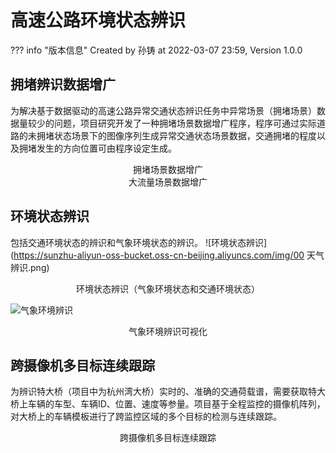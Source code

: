 # 高速公路环境状态辨识
??? info "版本信息"
	Created by 孙铸 at 2022-03-07 23:59, Version 1.0.0  


<link rel="stylesheet" href="https://g.alicdn.com/de/prismplayer/2.9.19/skins/default/aliplayer-min.css" />
<script type="text/javascript" charset="utf-8" src="https://g.alicdn.com/de/prismplayer/2.9.19/aliplayer-min.js"></script>

## 拥堵辨识数据增广
为解决基于数据驱动的高速公路异常交通状态辨识任务中异常场景（拥堵场景）数据量较少的问题，项目研究开发了一种拥堵场景数据增广程序，程序可通过实际道路的未拥堵状态场景下的图像序列生成异常交通状态场景数据，交通拥堵的程度以及拥堵发生的方向位置可由程序设定生成。

<div class="prism-player" id="player-con_1"></div>
<script>
var player = new Aliplayer({
  "id": "player-con_1",
  "source": "https://outin-9eecc16a9e9311ec83d500163e1c35d5.oss-cn-shanghai.aliyuncs.com/db292002d62344a592038ff856ec5137/64ab8383517a44349c464b18cc8bb740-358d440f94b4738b046f4481c320fcfd-ld.mp4",
  "width": "100%",
  "height": "500px",
  "autoplay": false,
  "isLive": false,
  "rePlay": false,
  "playsinline": true,
  "preload": true,
  "controlBarVisibility": "hover",
  "useH5Prism": true
}, function (player) {
    console.log("The player is created");
  }
);
</script>
<center>拥堵场景数据增广</center>

<div class="prism-player" id="player-con_2"></div>
<script>
var player = new Aliplayer({
  "id": "player-con_2",
  "source": "https://outin-9eecc16a9e9311ec83d500163e1c35d5.oss-cn-shanghai.aliyuncs.com/f1400e24567e46b79cb7e5bf215e219f/f77f8222e8a845e28695fcd63e01dda7-ld.mp4",
  "width": "100%",
  "height": "500px",
  "autoplay": false,
  "isLive": false,
  "rePlay": false,
  "playsinline": true,
  "preload": true,
  "controlBarVisibility": "hover",
  "useH5Prism": true
}, function (player) {
    console.log("The player is created");
  }
);
</script>
<center>大流量场景数据增广</center>

## 环境状态辨识
包括交通环境状态的辨识和气象环境状态的辨识。
![环境状态辨识](https://sunzhu-aliyun-oss-bucket.oss-cn-beijing.aliyuncs.com/img/00 天气辨识.png)
<center>环境状态辨识（气象环境状态和交通环境状态）</center>

![气象环境辨识](https://sunzhu-aliyun-oss-bucket.oss-cn-beijing.aliyuncs.com/img/00_天气检测.png)
<center>气象环境辨识可视化</center>


## 跨摄像机多目标连续跟踪
为辨识特大桥（项目中为杭州湾大桥）实时的、准确的交通荷载谱，需要获取特大桥上车辆的车型、车辆ID、位置、速度等参量。项目基于全程监控的摄像机阵列，对大桥上的车辆模板进行了跨监控区域的多个目标的检测与连续跟踪。

<div class="prism-player" id="player-con_3"></div>
<script>
var player = new Aliplayer({
  "id": "player-con_3",
  "source": "https://outin-9eecc16a9e9311ec83d500163e1c35d5.oss-cn-shanghai.aliyuncs.com/577bffeba6d14c6ebd331a957cd12858/ff49092ed59045bebb01258224d241d5-2d55d684dc95ee35c7475998905a1a70-ld.mp4",
  "width": "100%",
  "height": "500px",
  "autoplay": false,
  "isLive": false,
  "rePlay": false,
  "playsinline": true,
  "preload": true,
  "controlBarVisibility": "hover",
  "useH5Prism": true
}, function (player) {
    console.log("The player is created");
  }
);
</script>
<center>跨摄像机多目标连续跟踪</center>
